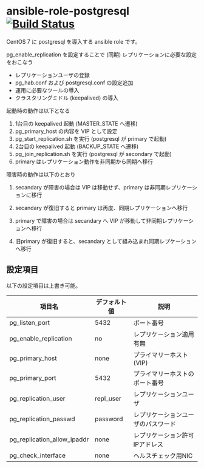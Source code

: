 # ansible-role-postgresql [![Build Status](https://travis-ci.org/izumimatsuo/ansible-role-postgresql.svg?branch=master)](https://travis-ci.org/izumimatsuo/ansible-role-postgresql)

CentOS 7 に postgresql を導入する ansible role です。

pg_enable_replication を設定することで (同期) レプリケーションに必要な設定をおこなう

- レプリケーションユーザの登録
- pg_hab.conf および postgresql.conf の設定追加
- 運用に必要なツールの導入
- クラスタリングミドル (keepalived) の導入

起動時の動作は以下となる

1. 1台目の keepalived 起動 (MASTER_STATE へ遷移)
1. pg_primary_host の内容を VIP として設定
1. pg_start_replication.sh を実行 (postgresql が primary で起動)
1. 2台目の keepalived 起動 (BACKUP_STATE へ遷移)
1. pg_join_replication.sh を実行 (postgresql が secondary で起動)
1. primary はレプリケーション動作を非同期から同期へ移行

障害時の動作は以下のとおり

1. secandary が障害の場合は VIP は移動せず、primary は非同期レプリケーションに移行
1. secandary が復旧すると primary は再度、同期レプリケーションへ移行

1. primary で障害の場合は secandary へ VIP が移動して非同期レプリケーションへ移行
1. 旧primary が復旧すると、secandary として組み込まれ同期レプケーションへ移行

## 設定項目

以下の設定項目は上書き可能。

| 項目名                | デフォルト値 | 説明       |
| --------------------- | ------------ | ---------- |
| pg_listen_port        | 5432         | ポート番号 |
| pg_enable_replication | no           | レプリケーション適用有無 |
| pg_primary_host       | none         | プライマリーホスト (VIP) |
| pg_primary_port       | 5432         | プライマリーホストのポート番号 |
| pg_replication_user   | repl_user    | レプリケーションユーザ |
| pg_replication_passwd | password     | レプリケーションユーザのパスワード |
| pg_replication_allow_ipaddr | none   | レプリケーション許可IPアドレス |
| pg_check_interface    | none         | ヘルスチェック用NIC |
